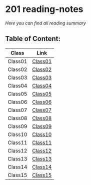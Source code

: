 
# 201 reading-notes
*Here you can find all reading summary*

## Table of Content:

Class   | Link
--------|---------
Class01 | [Class01](https://fatemaowedah.github.io/reading-notes/class01)
Class02 | [Class02](https://fatemaowedah.github.io/reading-notes/class02)
Class03 | [Class03](https://fatemaowedah.github.io/reading-notes/class03)
Class04 | [Class04](https://fatemaowedah.github.io/reading-notes/class04)
Class05 | [Class05](https://fatemaowedah.github.io/reading-notes/class05)
Class06 | [Class06](https://fatemaowedah.github.io/reading-notes/class06)
Class07 | [Class07](https://fatemaowedah.github.io/reading-notes/class07)
Class08 | [Class08](https://fatemaowedah.github.io/reading-notes/class08)
Class09 | [Class09](https://fatemaowedah.github.io/reading-notes/class09)
Class10 | [Class10](https://fatemaowedah.github.io/reading-notes/class10)
Class11 | [Class11](https://fatemaowedah.github.io/reading-notes/class11)
Class12 | [Class12](https://fatemaowedah.github.io/reading-notes/class12)
Class13 | [Class13](https://fatemaowedah.github.io/reading-notes/class13)
Class14 | [Class14](https://fatemaowedah.github.io/reading-notes/class14)
Class15 | [Class15](https://fatemaowedah.github.io/reading-notes/class15)
